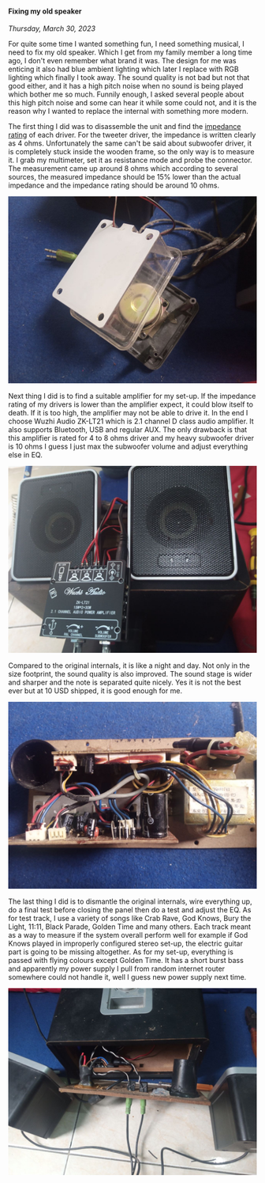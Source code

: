 #### Fixing my old speaker
_Thursday, March 30, 2023_

For quite some time I wanted something fun, I need something musical, I need to 
fix my old speaker. Which I get from my family member a long time ago, I don't 
even remember what brand it was. The design for me was enticing it also had blue 
ambient lighting which later I replace with RGB lighting which finally I took 
away. The sound quality is not bad but not that good either, and it has a high 
pitch noise when no sound is being played which bother me so much. Funnily 
enough, I asked several people about this high pitch noise and some can hear it 
while some could not, and it is the reason why I wanted to replace the internal 
with something more modern.

The first thing I did was to disassemble the unit and find the 
[impedance rating](https://www.hifireport.com/speaker-impedance/) 
of each driver. For the tweeter driver, the impedance is written clearly as 4 
ohms. Unfortunately the same can't be said about subwoofer driver, it is 
completely stuck inside the wooden frame, so the only way is to measure it. 
I grab my multimeter, set it as resistance mode and probe the connector. The 
measurement came up around 8 ohms which according to several sources, the 
measured impedance should be 15% lower than the actual impedance and the 
impedance rating should be around 10 ohms.

<div class="row">
	<div class="col-sm-3"></div>
	<div class="col-sm-6">
		<div class="img-thumbnail">
			<img class="img-fluid" loading="lazy" src="./posts/2023-04-11-draft1/01.jpg" alt="img">
		</div>
	</div>
	<div class="col-sm-3"></div>
</div>

Next thing I did is to find a suitable amplifier for my set-up. If the impedance 
rating of my drivers is lower than the amplifier expect, it could blow itself to 
death. If it is too high, the amplifier may not be able to drive it. In the end 
I choose Wuzhi Audio ZK-LT21 which is 2.1 channel D class audio amplifier. It 
also supports Bluetooth, USB and regular AUX. The only drawback is that this 
amplifier is rated for 4 to 8 ohms driver and my heavy subwoofer driver is 10 
ohms I guess I just max the subwoofer volume and adjust everything else in EQ.

<div class="row">
	<div class="col-sm-3"></div>
	<div class="col-sm-6">
		<div class="img-thumbnail">
			<img class="img-fluid" loading="lazy" src="./posts/2023-04-11-draft1/02.jpg" alt="img">
		</div>
	</div>
	<div class="col-sm-3"></div>
</div>

Compared to the original internals, it is like a night and day. Not only in the 
size footprint, the sound quality is also improved. The sound stage is wider 
and sharper and the note is separated quite nicely. Yes it is not the best 
ever but at 10 USD shipped, it is good enough for me.

<div class="row">
	<div class="col-sm-3"></div>
	<div class="col-sm-6">
		<div class="img-thumbnail">
			<img class="img-fluid" loading="lazy" src="./posts/2023-04-11-draft1/03.jpg" alt="img">
		</div>
	</div>
	<div class="col-sm-3"></div>
</div>

The last thing I did is to dismantle the original internals, wire everything up, 
do a final test before closing the panel then do a test and adjust the EQ. As for 
test track, I use a variety of songs like Crab Rave, God Knows, Bury the Light, 
11:11, Black Parade, Golden Time and many others. Each track meant as a way to 
measure if the system overall perform well for example if God Knows played in 
improperly configured stereo set-up, the electric guitar part is going to be 
missing altogether. As for my set-up, everything is passed with flying colours 
except Golden Time. It has a short burst bass and apparently my power supply 
I pull from random internet router somewhere could not handle it, well I guess 
new power supply next time.

<div class="row">
	<div class="col-sm-3"></div>
	<div class="col-sm-6">
		<div class="img-thumbnail">
			<img class="img-fluid" loading="lazy" src="./posts/2023-04-11-draft1/04.jpg" alt="img">
		</div>
	</div>
	<div class="col-sm-3"></div>
</div>